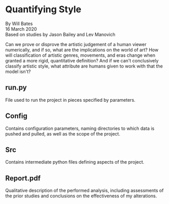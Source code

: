# Quantifying Style
By Will Bates\
16 March 2020\
Based on studies by Jason Bailey and Lev Manovich

Can we prove or disprove the artistic judgement of a human viewer numerically, and if so, what are the implications on the world of art? How will classification of artistic genres, movements, and eras change when granted a more rigid, quantitative definition? And if we can't conclusively classify artistic style, what attribute are humans given to work with that the model isn't?

## run.py
File used to run the project in pieces specified by parameters.

## Config
Contains configuration parameters, naming directories to which data is pushed and pulled, as well as the scope of the project.

## Src
Contains intermediate python files defining aspects of the project.

## Report.pdf
Qualitative description of the performed analysis, including assessments of the prior studies and conclusions on the effectiveness of my alterations.
